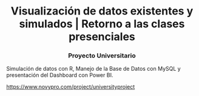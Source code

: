 <h1 align="center">Visualización de datos existentes y simulados | Retorno a las clases presenciales</h1>
<h3 align="center">Proyecto Universitario</h3>

Simulación de datos con R, Manejo de la Base de Datos con MySQL y presentación del Dashboard con Power BI.

https://www.novypro.com/project/universityproject
